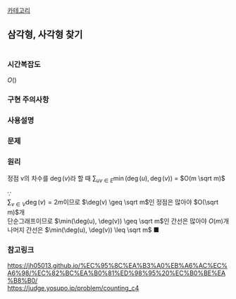 [카테고리](/README.md)
## 삼각형, 사각형 찾기
```cpp

```
### 시간복잡도
$O()$   

### 구현 주의사항


### 사용설명


### 문제
[]()

### 원리
정점 v의 차수를 $\deg(v)$라 할 때 $\sum_{uv \in E} \min(\deg(u), \deg(v))$ = $O(m \sqrt m)$   

$\because$   
$\sum_{v \in V} \deg(v) = 2m$이므로 $\deg(v) \geq \sqrt m$인 정점은 많아야 $O(\sqrt m)$개   
단순그래프이므로 $\min(\deg(u), \deg(v)) \geq \sqrt m$인 간선은 많아야 $O(m)$개   
나머지 간선은 $\min(\deg(u), \deg(v)) \leq \sqrt m$ ■   

### 참고링크
https://jh05013.github.io/%EC%95%8C%EA%B3%A0%EB%A6%AC%EC%A6%98/%EC%82%BC%EA%B0%81%ED%98%95%20%EC%B0%BE%EA%B8%B0/    
https://judge.yosupo.jp/problem/counting_c4   